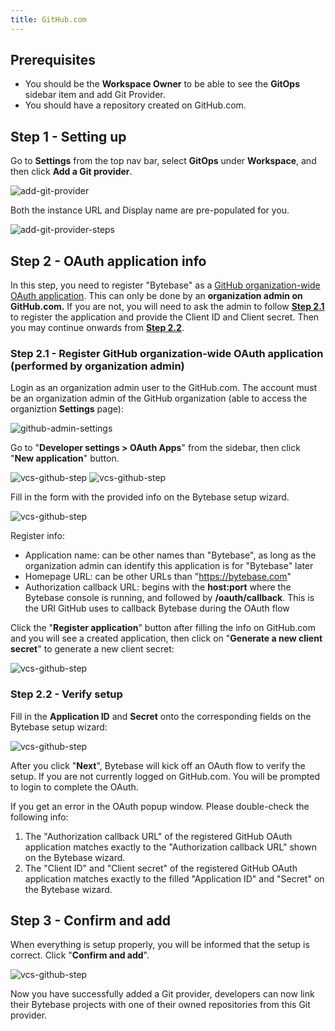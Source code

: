 ```yaml
---
title: GitHub.com
---
```


## Prerequisites

- You should be the **Workspace Owner** to be able to see the **GitOps** sidebar item and add Git Provider.
- You should have a repository created on GitHub.com.

## Step 1 - Setting up

Go to **Settings** from the top nav bar, select **GitOps** under **Workspace**, and then click **Add a Git provider**.

![add-git-provider](/content/docs/vcs-integration/add-git-provider/add-git-provider.webp)

Both the instance URL and Display name are pre-populated for you.

![add-git-provider-steps](/content/docs/vcs-integration/add-git-provider/add-git-provider-github-com-step1.webp)

## Step 2 - OAuth application info

<HintBlock type="warning">

In this step, you need to register "Bytebase" as a [GitHub organization-wide OAuth application](https://docs.github.com/en/developers/apps/building-oauth-apps/creating-an-oauth-app). This can only be done by an **organization admin on GitHub.com.** If you are not, you will need to ask the admin to follow [**Step 2.1** ](#step-21---register-github-organization-wide-oauth-application-performed-by-organization-admin) to register the application and provide the Client ID and Client secret. Then you may continue onwards from [**Step 2.2**](#step-22---verify-setup).

</HintBlock>

### Step 2.1 - Register GitHub organization-wide OAuth application (performed by organization admin)

Login as an organization admin user to the GitHub.com. The account must be an organization admin of the GitHub organization (able to access the organiztion **Settings** page):

![github-admin-settings](/content/docs/vcs-integration/add-git-provider/github-admin-settings.webp)

Go to "**Developer settings > OAuth Apps**" from the sidebar, then click "**New application**" button.

![vcs-github-step](/content/docs/vcs-integration/add-git-provider/vcs-github-step1-1.webp)
![vcs-github-step](/content/docs/vcs-integration/add-git-provider/vcs-github-step1-2.webp)

Fill in the form with the provided info on the Bytebase setup wizard.

![vcs-github-step](/content/docs/vcs-integration/add-git-provider/vcs-github-step2.webp)

Register info:

- Application name: can be other names than "Bytebase", as long as the organization admin can identify this application is for "Bytebase" later
- Homepage URL: can be other URLs than "https://bytebase.com"
- Authorization callback URL: begins with the **host:port** where the Bytebase console is running, and followed by **/oauth/callback**. This is the URI GitHub uses to callback Bytebase during the OAuth flow

Click the "**Register application**" button after filling the info on GitHub.com and you will see a created application, then click on "**Generate a new client secret**" to generate a new client secret:

![vcs-github-step](/content/docs/vcs-integration/add-git-provider/vcs-github-step3.webp)

### Step 2.2 - Verify setup

Fill in the **Application ID** and **Secret** onto the corresponding fields on the Bytebase setup wizard:

![vcs-github-step](/content/docs/vcs-integration/add-git-provider/vcs-github-step4.webp)

After you click "**Next**", Bytebase will kick off an OAuth flow to verify the setup. If you are not currently logged on GitHub.com. You will be prompted to login to complete the OAuth.

<HintBlock type="info">

If you get an error in the OAuth popup window. Please double-check the following info:

1. The "Authorization callback URL" of the registered GitHub OAuth application matches exactly to the "Authorization callback URL" shown on the Bytebase wizard.
2. The "Client ID" and "Client secret" of the registered GitHub OAuth application matches exactly to the filled "Application ID" and "Secret" on the Bytebase wizard.

</HintBlock>

## Step 3 - Confirm and add

When everything is setup properly, you will be informed that the setup is correct. Click "**Confirm and add**".

![vcs-github-step](/content/docs/vcs-integration/add-git-provider/vcs-github-step5.webp)

Now you have successfully added a Git provider, developers can now link their Bytebase projects with one of their owned repositories from this Git provider.

